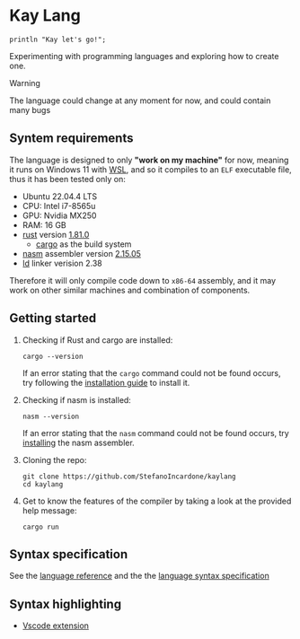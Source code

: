 # Kay Lang

```kay
println "Kay let's go!";
```

Experimenting with programming languages and exploring how to create one.

> [!WARNING]
> The language could change at any moment for now, and could contain many bugs

## Syntem requirements

The language is designed to only **"work on my machine"** for now, meaning it runs on Windows 11
with [WSL](https://learn.microsoft.com/en-us/windows/wsl/install), and so it compiles to an `ELF`
executable file, thus it has been tested only on:

- Ubuntu 22.04.4 LTS
- CPU: Intel i7-8565u
- GPU: Nvidia MX250
- RAM: 16 GB
- [rust](https://www.rust-lang.org/) version [1.81.0](https://releases.rs/docs/1.81.0/)
    - [cargo](https://doc.rust-lang.org/cargo/) as the build system
- [nasm](https://www.nasm.us/) assembler version [2.15.05](https://www.nasm.us/doc/nasmdocc.html)
- [ld](https://ftp.gnu.org/old-gnu/Manuals/ld-2.9.1/html_mono/ld.html) linker verision 2.38

Therefore it will only compile code down to `x86-64` assembly, and it may work on other similar
machines and combination of components.

## Getting started

1. Checking if Rust and cargo are installed:

    ```shell
    cargo --version
    ```

    If an error stating that the `cargo` command could not be found occurs, try following the
    [installation guide](https://www.rust-lang.org/tools/install) to install it.

2. Checking if nasm is installed:

    ```shell
    nasm --version
    ```

    If an error stating that the `nasm` command could not be found occurs, try
    [installing](https://www.nasm.us/pub/nasm/releasebuilds/2.15.05/) the nasm assembler.

3. Cloning the repo:

    ```shell
    git clone https://github.com/StefanoIncardone/kaylang
    cd kaylang
    ```

4. Get to know the features of the compiler by taking a look at the provided help message:

    ```shell
    cargo run
    ```

## Syntax specification

See the [language reference](LANGUAGE_REFERENCE.md) and the the
[language syntax specification](SYNTAX.ebnf)

## Syntax highlighting

- [Vscode extension](https://github.com/StefanoIncardone/kaylang_vscode)
